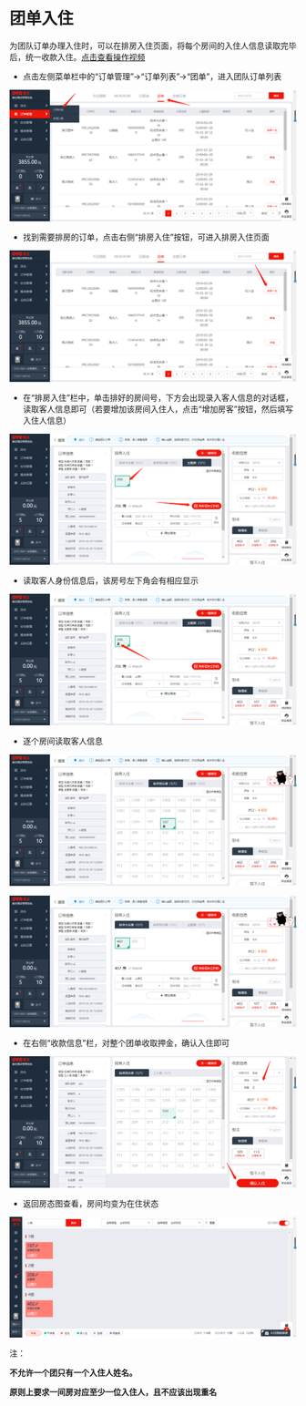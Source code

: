# 团单入住

为团队订单办理入住时，可以在排房入住页面，将每个房间的入住人信息读取完毕后，统一收款入住。[点击查看操作视频](http://crs-pms-vidio.oss-cn-beijing.aliyuncs.com/%E6%89%B9%E9%87%8F%E5%85%A5%E4%BD%8F.mp4)



* 点击左侧菜单栏中的“订单管理”→“订单列表”→“团单”，进入团队订单列表

![](../../../.gitbook/assets/image%20%28174%29.png)

* 找到需要排房的订单，点击右侧“排房入住”按钮，可进入排房入住页面

![](../../../.gitbook/assets/image%20%28121%29.png)

* 在“排房入住”栏中，单击排好的房间号，下方会出现录入客人信息的对话框，读取客人信息即可（若要增加该房间入住人，点击“增加房客”按钮，然后填写入住人信息）

![](../../../.gitbook/assets/image%20%2846%29.png)

* 读取客人身份信息后，该房号左下角会有相应显示

![](../../../.gitbook/assets/image%20%28561%29.png)

* 逐个房间读取客人信息

![](../../../.gitbook/assets/image%20%28666%29.png)

![](../../../.gitbook/assets/image%20%28631%29.png)

* 在右侧“收款信息”栏，对整个团单收取押金，确认入住即可

![](../../../.gitbook/assets/image%20%28238%29.png)

* 返回房态图查看，房间均变为在住状态

![](../../../.gitbook/assets/image%20%28414%29.png)

注： 

**不允许一个团只有一个入住人姓名。**

**原则上要求一间房对应至少一位入住人，且不应该出现重名**




